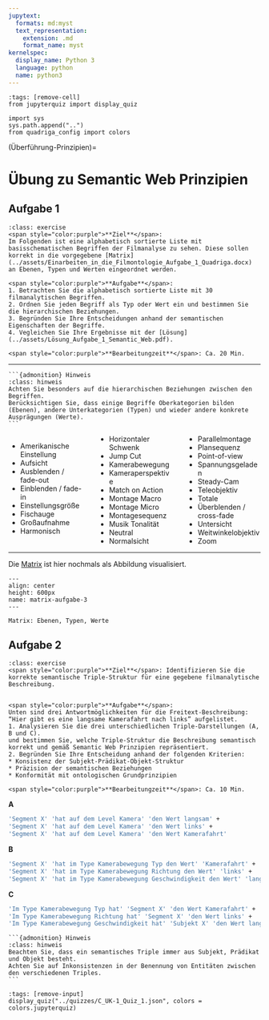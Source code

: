 ```yaml
---
jupytext:
  formats: md:myst
  text_representation:
    extension: .md
    format_name: myst
kernelspec:
  display_name: Python 3
  language: python
  name: python3
---
```

```{code-cell} ipython3
:tags: [remove-cell]
from jupyterquiz import display_quiz

import sys
sys.path.append("..")
from quadriga_config import colors
```
(Überführung-Prinzipien)=
# Übung zu Semantic Web Prinzipien

## Aufgabe 1

```{admonition} Übungsaufgabe
:class: exercise
<span style="color:purple">**Ziel**</span>:
Im Folgenden ist eine alphabetisch sortierte Liste mit basisschematischen Begriffen der Filmanalyse zu sehen. Diese sollen korrekt in die vorgegebene [Matrix](../assets/Einarbeiten_in_die_Filmontologie_Aufgabe_1_Quadriga.docx) an Ebenen, Typen und Werten eingeordnet werden.

<span style="color:purple">**Aufgabe**</span>:
1. Betrachten Sie die alphabetisch sortierte Liste mit 30 filmanalytischen Begriffen.
2. Ordnen Sie jeden Begriff als Typ oder Wert ein und bestimmen Sie die hierarchischen Beziehungen.
3. Begründen Sie Ihre Entscheidungen anhand der semantischen Eigenschaften der Begriffe.
4. Vegleichen Sie Ihre Ergebnisse mit der [Lösung](../assets/Lösung_Aufgabe_1_Semantic_Web.pdf).

<span style="color:purple">**Bearbeitungzeit**</span>: Ca. 20 Min.
```

---

````{margin}
```{admonition} Hinweis
:class: hinweis
Achten Sie besonders auf die hierarchischen Beziehungen zwischen den Begriffen.
Berücksichtigen Sie, dass einige Begriffe Oberkategorien bilden (Ebenen), andere Unterkategorien (Typen) und wieder andere konkrete Ausprägungen (Werte).
```
````

<div style="column-count: 3; column-gap: 2em;">
<ul>
<li>Amerikanische Einstellung</li>
<li>Aufsicht</li>
<li>Ausblenden / fade-out</li>
<li>Einblenden / fade-in</li>
<li>Einstellungsgröße</li>
<li>Fischauge</li>
<li>Großaufnahme</li>
<li>Harmonisch</li>
<li>Horizontaler Schwenk</li>
<li>Jump Cut</li>
<li>Kamerabewegung</li>
<li>Kameraperspektive</li>
<li>Match on Action</li>
<li>Montage Macro</li>
<li>Montage Micro</li>
<li>Montagesequenz</li>
<li>Musik Tonalität</li>
<li>Neutral</li>
<li>Normalsicht</li>
<li>Parallelmontage</li>
<li>Plansequenz</li>
<li>Point-of-view</li>
<li>Spannungsgeladen</li>
<li>Steady-Cam</li>
<li>Teleobjektiv</li>
<li>Totale</li>
<li>Überblenden / cross-fade</li>
<li>Untersicht</li>
<li>Weitwinkelobjektiv</li>
<li>Zoom</li>
</ul>
</div>

---


Die [Matrix](../assets/Einarbeiten_in_die_Filmontologie_Aufgabe_1_Quadriga.docx) ist hier nochmals als Abbildung visualisiert.

```{figure} ../assets/Matrix-A3.png
---
align: center
height: 600px
name: matrix-aufgabe-3
---

Matrix: Ebenen, Typen, Werte
```

## Aufgabe 2

```{admonition} Übungsaufgabe
:class: exercise
<span style="color:purple">**Ziel**</span>: Identifizieren Sie die korrekte semantische Triple-Struktur für eine gegebene filmanalytische Beschreibung.


<span style="color:purple">**Aufgabe**</span>:
Unten sind drei Antwortmöglichkeiten für die Freitext-Beschreibung: “Hier gibt es eine langsame Kamerafahrt nach links” aufgelistet.
1. Analysieren Sie die drei unterschiedlichen Triple-Darstellungen (A, B und C).
und bestimmen Sie, welche Triple-Struktur die Beschreibung semantisch korrekt und gemäß Semantic Web Prinzipien repräsentiert.
2. Begründen Sie Ihre Entscheidung anhand der folgenden Kriterien:
* Konsistenz der Subjekt-Prädikat-Objekt-Struktur
* Präzision der semantischen Beziehungen
* Konformität mit ontologischen Grundprinzipien

<span style="color:purple">**Bearbeitungzeit**</span>: Ca. 10 Min.
```


**A**
```bash
'Segment X' 'hat auf dem Level Kamera' 'den Wert langsam' + 
'Segment X' 'hat auf dem Level Kamera' 'den Wert links' + 
'Segment X' 'hat auf dem Level Kamera' 'den Wert Kamerafahrt'
```

**B**
```bash
'Segment X' 'hat im Type Kamerabewegung Typ den Wert' 'Kamerafahrt' +
'Segment X' 'hat im Type Kamerabewegung Richtung den Wert' 'links' + 
'Segment X' 'hat im Type Kamerabewegung Geschwindigkeit den Wert' 'langsam'
```
**C**
```bash
'Im Type Kamerabewegung Typ hat' 'Segment X' 'den Wert Kamerafahrt' + 
'Im Type Kamerabewegung Richtung hat' 'Segment X' 'den Wert links' + 
'Im Type Kamerabewegung Geschwindigkeit hat' 'Subjekt X' 'den Wert langsam'
```

````{margin}
```{admonition} Hinweis
:class: hinweis
Beachten Sie, dass ein semantisches Triple immer aus Subjekt, Prädikat und Objekt besteht.
Achten Sie auf Inkonsistenzen in der Benennung von Entitäten zwischen den verschiedenen Triples.
```
````

```{code-cell} ipython3
:tags: [remove-input]
display_quiz("../quizzes/C_UK-1_Quiz_1.json", colors = colors.jupyterquiz)
```